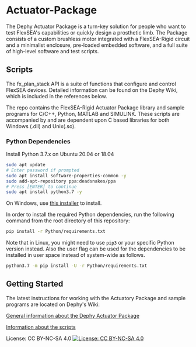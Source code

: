 # Actuator-Package

The Dephy Actuator Package is a turn-key solution for people who want to test FlexSEA's capabilities or quickly design a prosthetic limb. The Package consists of a custom brushless motor integrated with a FlexSEA-Rigid circuit and a minimalist enclosure, pre-loaded embedded software, and a full suite of high-level software and test scripts.

## Scripts
The fx_plan_stack API is a suite of functions that configure and control FlexSEA devices. Detailed information can be found on the Dephy Wiki, which is included in the references below.

The repo contains the FlexSEA-Rigid Actuator Package library and sample programs for C/C++, Python, MATLAB and SIMULINK. These scripts are accompanied by and are dependent upon C based libraries for both Windows (.dll) and Unix(.so).

### Python Dependencies

Install Python 3.7.x on Ubuntu 20.04 or 18.04
```bash
sudo apt update
# Enter password if prompted
sudo apt install software-properties-common -y
sudo add-apt-repository ppa:deadsnakes/ppa
# Press [ENTER] to continue
sudo apt install python3.7 -y
```

On Windows, use [this installer](https://www.python.org/ftp/python/3.7.9/python-3.7.9.exe) to install.

In order to install the required Python dependencies, run the following command from the root directory of this repository:

```bash
pip install -r Python/requirements.txt
```

Note that in Linux, you might need to use `pip3` or your specific Python version instead. Also the user flag can be used for the dependencies to be installed in user space instead of system-wide as follows.

```bash
python3.7 -m pip install -U -r Python/requirements.txt
```

## Getting Started
The latest instructions for working with the Actuatory Package and sample programs are located on Dephy's Wiki:

[General information about the Dephy Actuator Package](http://dephy.com/wiki/flexsea/doku.php?id=dephyactpack)

[Information about the scripts](http://dephy.com/wiki/flexsea/doku.php?id=scripts)

License: CC BY-NC-SA 4.0
[![License: CC BY-NC-SA 4.0](https://licensebuttons.net/l/by-nc-sa/4.0/80x15.png)](https://creativecommons.org/licenses/by-nc-sa/4.0/)
